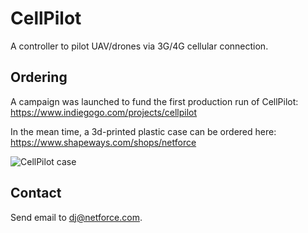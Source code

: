 # CellPilot

A controller to pilot UAV/drones via 3G/4G cellular connection.

## Ordering

A campaign was launched to fund the first production run of CellPilot:
https://www.indiegogo.com/projects/cellpilot

In the mean time, a 3d-printed plastic case can be ordered here:
https://www.shapeways.com/shops/netforce

![CellPilot case](https://images1.sw-cdn.net/model/picture/625x465_3887793_12400456_1444480401.jpg)

## Contact

Send email to dj@netforce.com.
